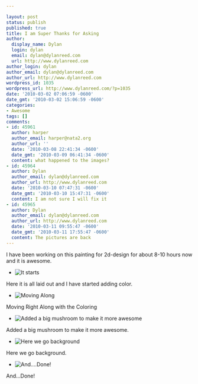 ```yaml
---

layout: post
status: publish
published: true
title: I am Super Thanks for Asking
author:
  display_name: Dylan
  login: dylan
  email: dylan@dylanreed.com
  url: http://www.dylanreed.com
author_login: dylan
author_email: dylan@dylanreed.com
author_url: http://www.dylanreed.com
wordpress_id: 1035
wordpress_url: http://www.dylanreed.com/?p=1035
date: '2010-03-02 07:06:59 -0600'
date_gmt: '2010-03-02 15:06:59 -0600'
categories:
- Awesome
tags: []
comments:
- id: 45961
  author: harper
  author_email: harper@nata2.org
  author_url: ''
  date: '2010-03-08 22:41:34 -0600'
  date_gmt: '2010-03-09 06:41:34 -0600'
  content: what happened to the images?
- id: 45964
  author: Dylan
  author_email: dylan@dylanreed.com
  author_url: http://www.dylanreed.com
  date: '2010-03-10 07:47:31 -0600'
  date_gmt: '2010-03-10 15:47:31 -0600'
  content: I am not sure I will fix it
- id: 45965
  author: Dylan
  author_email: dylan@dylanreed.com
  author_url: http://www.dylanreed.com
  date: '2010-03-11 09:55:47 -0600'
  date_gmt: '2010-03-11 17:55:47 -0600'
  content: The pictures are back
---
```


I have been working on this painting for 2d-design for about 8-10 hours now and it is awesome.

  * ![][1]
  


   [1]: http://farm5.static.flickr.com/4019/4424617781_f6195b229f_b.jpg (It starts)

  
Here it is all laid out and I have started adding color.

  * ![][2]
  


   [2]: http://farm3.static.flickr.com/2751/4425384288_bd039ca62f_b.jpg (Moving Along)

  
Moving Right Along with the Coloring

  * ![][3]
  


   [3]: http://farm5.static.flickr.com/4052/4424618743_d779b4fbf3_b.jpg (Added a big mushroom to make it more awesome)

  
Added a big mushroom to make it more awesome.

  * ![][4]
  


   [4]: http://farm3.static.flickr.com/2682/4425385268_0c01ba2039_b.jpg (Here we go background)

  
Here we go background.

  * ![][5]
  


   [5]: http://farm3.static.flickr.com/2785/4424619417_c42649af5d_b.jpg (And....Done!)

  
And...Done!
